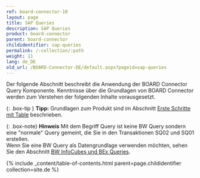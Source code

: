 ```yaml
---
ref: board-connector-10
layout: page
title: SAP Queries
description: SAP Queries
product: board-connector
parent: board-connector
childidentifier: sap-queries
permalink: /:collection/:path
weight: 11
lang: de_DE
old_url: /BOARD-Connector-DE/default.aspx?pageid=sap-queries
---
```


Der folgende Abschnitt beschreibt die Anwendung der  BOARD Connector Query Komponente. Kenntnisse über die Grundlagen von BOARD Connector werden zum Verstehen der folgenden Inhalte vorausgesetzt.

{: .box-tip }
**Tipp:** Grundlagen zum Produkt sind im Abschnitt [Erste Schritte mit Table](./erste-schritte-mit-table) beschrieben.

{: .box-note}
**Hinweis** Mit dem Begriff Query ist keine BW Query sondern eine "normale" Query gemeint, die Sie in den Transaktionen SQ02 und SQ01 erstellen. <br>
Wenn Sie eine BW Query als Datengrundlage verwenden möchten, sehen Sie den Abschnitt [BW InfoCubes und BEx Queries](./bw-infocube-und-bex-queries).

{% include _content/table-of-contents.html parent=page.childidentifier collection=site.de %}
